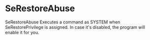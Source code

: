 # SeRestoreAbuse
SeRestoreAbuse Executes a command as SYSTEM when SeRestorePrivilege is assigned. In case it's disabled, the program will enable it for you.
